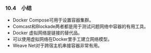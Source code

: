 ### 10.4　小结

+ Docker Compose可用于设置容器集群。
+ Comcast和Blockade两者都是用于测试问题网络中容器的有用工具。
+ Docker 虚拟网络是链接的替代品。
+ 可以使用虚拟网络在Docker里手工建立网络模型。
+ Weave Net对于跨宿主机串接容器非常有用。



